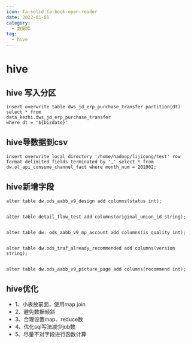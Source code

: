 ```yaml
---
icon: fa-solid fa-book-open-reader
date: 2022-01-01
category:
  - 数据库
tag:
  - hive
---
```


# hive

## hive 写入分区
```
insert overwrite table dws_jd_erp_purchase_transfer partition(dt)
select * from
data_kezhi.dws_jd_erp_purchase_transfer
where dt = '${bizdate}'
```

## hive导数据到csv
```
insert overwrite local directory '/home/hadoop/lijicong/test' row format delimited fields terminated by ',' select * from dw.ol_api_consume_channel_fact where month_num = 201902;
```

## hive新增字段

```
alter table dw.ods_aabb_v9_design add columns(status int);


alter table detail_flow_test add columns(original_union_id string);


alter table dw. ods_aabb_v9_mp_account add columns(is_quality int);


alter table dw.ods_traf_already_recommended add columns(version string);


alter table dw.ods_aabb_v9_picture_page add columns(recommend int);
```

## hive优化
* 1、小表放前面，使用map join
* 2、避免数据倾斜
* 3、合理设置map、reduce数
* 4、优化sql写法减少job数
* 5、尽量不对字段进行函数计算